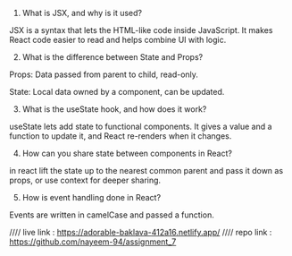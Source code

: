 1. What is JSX, and why is it used?

JSX is a syntax that lets the HTML-like code inside JavaScript. It makes React code easier to read and helps combine UI with logic.

2. What is the difference between State and Props?

Props: Data passed from parent to child, read-only.

State: Local data owned by a component, can be updated.

3. What is the useState hook, and how does it work?

useState lets  add state to functional components. It gives  a value and a function to update it, and React re-renders when it changes.

4. How can you share state between components in React?

in react lift the state up to the nearest common parent and pass it down as props, or use context for deeper sharing.

5. How is event handling done in React?

Events are written in camelCase  and passed a function.



//// live link :  https://adorable-baklava-412a16.netlify.app/
//// repo link :  https://github.com/nayeem-94/assignment_7